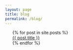 ```yaml
---
layout: page
title: blog
permalink: /blog/
---
```


<div class="row">
 <ul style="list-style-type:none">
 {% for post in site.posts %}
  <li class="postlist">
   <a href="{{ post.url }}">{{ post.title }}</a>
  </li>
 {% endfor %}
 </ul>
</div>


